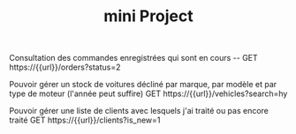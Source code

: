<p align="center">
    <h1 align="center">mini Project</h1>
    <br>
</p>

<p>Consultation des commandes enregistrées qui sont en cours -- GET https://{{url}}/orders?status=2</p>

<p>Pouvoir gérer un stock de voitures décliné par marque, par modèle et par type de moteur (l'année peut suffire) GET https://{{url}}/vehicles?search=hy</p>

<p>Pouvoir gérer une liste de clients avec lesquels j'ai traité ou pas encore traité  GET https://{{url}}/clients?is_new=1<p/>
